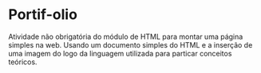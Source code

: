 # Portif-olio
Atividade não obrigatória do módulo de HTML para montar uma página simples na web.
Usando um documento simples do HTML e a inserção de uma imagem do logo da linguagem utilizada para particar conceitos teóricos.

